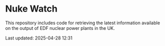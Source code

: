 # Nuke Watch

This repository includes code for retrieving the latest information available on the output of EDF nuclear power plants in the UK.

Last updated: 2025-04-28 12:31